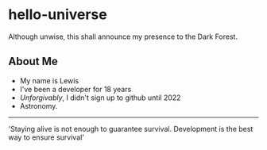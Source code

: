 # hello-universe
Although unwise, this shall announce my presence to the Dark Forest.
## About Me
- My name is Lewis
- I've been a developer for 18 years
- *Unforgivably*, I didn't sign up to github until 2022
- Astronomy.
---
'Staying alive is not enough to guarantee survival. Development is the best way to ensure survival'
